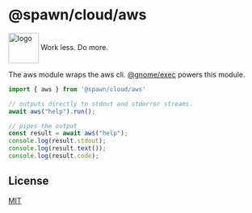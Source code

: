 # @spawn/cloud/aws

<div height=30" vertical-align="top">
<image src="https://raw.githubusercontent.com/gnomejs/gnomejs/main/assets/icon.png"
    alt="logo" width="60" valign="middle" />
<span>Work less. Do more. </span>
</div>

The aws module wraps the aws cli. [@gnome/exec](https://jsr.io/@gnome/exec)
powers this module.

```typescript
import { aws } from '@spawn/cloud/aws'

// outputs directly to stdout and stderror streams.
await aws("help").run();

// pipes the output
const result = await aws("help");
console.log(result.stdout);
console.log(result.text());
console.log(result.code);
```

## License

[MIT](./LICENSE.md)
